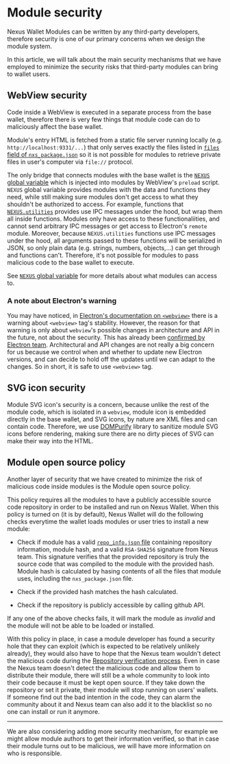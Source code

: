 # Module security

Nexus Wallet Modules can be written by any third-party developers, therefore security is one of our primary concerns when we design the module system.

In this article, we will talk about the main security mechanisms that we have employed to minimize the security risks that third-party modules can bring to wallet users.

## WebView security

Code inside a WebView is executed in a separate process from the base wallet, therefore there is very few things that module code can do to maliciously affect the base wallet.

Module's entry HTML is fetched from a static file server running locally (e.g. `http://localhost:9331/...`) that only serves exactly the files listed in [`files` field of `nxs_package.json`](./nxs_package.json.md#files) so it is not possible for modules to retrieve private files in user's computer via `file://` protocol.

The only bridge that connects modules with the base wallet is the [`NEXUS` global variable](./nexus-globalvariable.md) which is injected into modules by WebView's `preload` script. `NEXUS` global variable provides modules with the data and functions they need, while still making sure modules don't get access to what they shouldn't be authorized to access. For example, functions that [`NEXUS.utilities`](./nexus-global-variable.md#utilities) provides use IPC messages under the hood, but wrap them all inside functions. Modules only have access to these functionaliities, and cannot send arbitrary IPC messages or get access to Electron's `remote` module. Moreover, because `NEXUS.utilities` functions use IPC messages under the hood, all arguments passed to these functions will be serialized in JSON, so only plain data (e.g. strings, numbers, objects,...) can get through and functions can't. Therefore, it's not possible for modules to pass malicious code to the base wallet to execute.

See [`NEXUS` global variable](./nexus-globalvariable.md) for more details about what modules can access to.

### A note about Electron's warning

You may have noticed, in [Electron's documentation on `<webview>`](https://electronjs.org/docs/api/webview-tag) there is a warning about `<webview>` tag's stability. However, the reason for that warning is only about `webview`'s possible changes in architecture and API in the future, not about the security. This has already been [confirmed by Electron team](https://github.com/electron/electron/issues/18187). Architectural and API changes are not really a big concern for us because we control when and whether to update new Electron versions, and can decide to hold off the updates until we can adapt to the changes. So in short, it is safe to use `<webview>` tag.

## SVG icon security

Module SVG icon's security is a concern, because unlike the rest of the module code, which is isolated in a `webview`, module icon is embedded directly in the base wallet, and SVG icons, by nature are XML files and can contain code. Therefore, we use [DOMPurify](https://github.com/cure53/DOMPurify) library to sanitize module SVG icons before rendering, making sure there are no dirty pieces of SVG can make their way into the HTML.

## Module open source policy

Another layer of security that we have created to minimize the risk of malicious code inside modules is the Module open source policy.

This policy requires all the modules to have a publicly accessible source code repository in order to be installed and run on Nexus Wallet. When this policy is turned on (it is by default), Nexus Wallet will do the following checks everytime the wallet loads modules or user tries to install a new module:

- Check if module has a valid [`repo_info.json` file](./repo_info.json.md) containing repository information, module hash, and a valid `RSA-SHA256` signature from Nexus team. This signature verifies that the provided repository is truly the source code that was compiled to the module with the provided hash. Module hash is calculated by hasing contents of all the files that module uses, including the `nxs_package.json` file.

- Check if the provided hash matches the hash calculated.

- Check if the repository is publicly accessible by calling github API.

If any one of the above checks fails, it will mark the module as _invalid_ and the module will not be able to be loaded or installed.

With this policy in place, in case a module developer has found a security hole that they can exploit (which is expected to be relatively unlikely already), they would also have to hope that the Nexus team wouldn't detect the malicious code during the [Repository verification process](./repo-verification-process.md). Even in case the Nexus team doesn't detect the malicious code and allow them to distribute their module, there will still be a whole community to look into their code because it must be kept open source. If they take down the repository or set it private, their module will stop running on users' wallets. If someone find out the bad intention in the code, they can alarm the community about it and Nexus team can also add it to the blacklist so no one can install or run it anymore.

---

We are also considering adding more security mechanism, for example we might allow module authors to get their information verified, so that in case their module turns out to be malicious, we will have more information on who is responsible.
